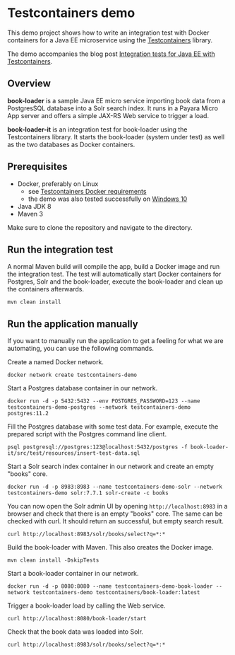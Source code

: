 # Testcontainers demo

This demo project shows how to write an integration test with Docker containers for a Java EE microservice using the [Testcontainers](https://www.testcontainers.org/) library.

The demo accompanies the blog post [Integration tests for Java EE with Testcontainers](https://medium.com/@sbillet/integration-tests-for-java-ee-with-testcontainers-10b02ac08603).

## Overview

**book-loader** is a sample Java EE micro service importing book data from a PostgresSQL database into a Solr search index. It runs in a Payara Micro App server and offers a simple JAX-RS Web service to trigger a load.

**book-loader-it** is an integration test for book-loader using the Testcontainers library. It starts the book-loader (system under test) as well as the two databases as Docker containers.

## Prerequisites

* Docker, preferably on Linux
    * see [Testcontainers Docker requirements](https://www.testcontainers.org/supported_docker_environment/)
    * the demo was also tested successfully on [Windows 10](https://docs.microsoft.com/en-us/virtualization/windowscontainers/quick-start/quick-start-windows-10-linux)
* Java JDK 8
* Maven 3

Make sure to clone the repository and navigate to the directory.

## Run the integration test

A normal Maven build will compile the app, build a Docker image and run the integration test. The test will automatically start Docker containers for Postgres, Solr and the book-loader, execute the book-loader and clean up the containers afterwards.

`mvn clean install`

## Run the application manually

If you want to manually run the application to get a feeling for what we are automating, you can use the following commands.

Create a named Docker network.

`docker network create testcontainers-demo`

Start a Postgres database container in our network.

`docker run -d -p 5432:5432 --env POSTGRES_PASSWORD=123 --name testcontainers-demo-postgres --network testcontainers-demo postgres:11.2`

Fill the Postgres database with some test data. For example, execute the prepared script with the Postgres command line client.

`psql postgresql://postgres:123@localhost:5432/postgres -f book-loader-it/src/test/resources/insert-test-data.sql`

Start a Solr search index container in our network and create an empty "books" core.

`docker run -d -p 8983:8983 --name testcontainers-demo-solr --network testcontainers-demo solr:7.7.1 solr-create -c books`

You can now open the Solr admin UI by opening `http://localhost:8983` in a browser and check that there is an empty "books" core. The same can be checked with curl. It should return an successful, but empty search result.

`curl http://localhost:8983/solr/books/select?q=*:*`

Build the book-loader with Maven. This also creates the Docker image.

`mvn clean install -DskipTests`

Start a book-loader container in our network.

`docker run -d -p 8080:8080 --name testcontainers-demo-book-loader --network testcontainers-demo testcontainers/book-loader:latest`

Trigger a book-loader load by calling the Web service.

`curl http://localhost:8080/book-loader/start`

Check that the book data was loaded into Solr.

`curl http://localhost:8983/solr/books/select?q=*:*`
